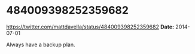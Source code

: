 # 484009398252359682
https://twitter.com/mattdavella/status/484009398252359682
**Date:** 2014-07-01

Always have a backup plan.
